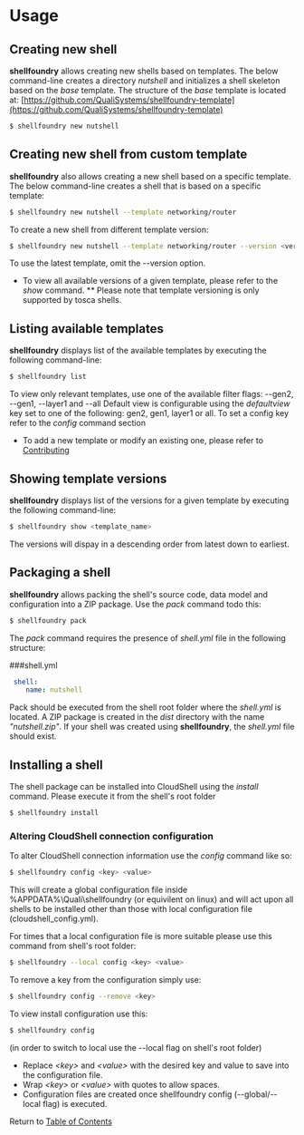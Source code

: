 # Usage

## Creating new shell

**shellfoundry** allows creating new shells based on templates. The below command-line creates a directory *nutshell*
and initializes a shell skeleton based on the *base* template. The structure of the *base* template is located at:
[https://github.com/QualiSystems/shellfoundry-template](https://github.com/QualiSystems/shellfoundry-template)

```bash
$ shellfoundry new nutshell
```

## Creating new shell from custom template

**shellfoundry** also allows creating a new shell based on a specific template. The below command-line creates
a shell that is based on a specific template:

```bash
$ shellfoundry new nutshell --template networking/router
```

To create a new shell from different template version:

```bash
$ shellfoundry new nutshell --template networking/router --version <version_number>
```

To use the latest template, omit the --version option.

* To view all available versions of a given template, please refer to the *show* command.
** Please note that template versioning is only supported by tosca shells.

## Listing available templates

**shellfoundry** displays list of the available templates by executing the following command-line:

```bash
$ shellfoundry list
```

To view only relevant templates, use one of the available filter flags: --gen2, --gen1, --layer1 and --all
Default view is configurable using the *defaultview* key set to one of the following: gen2, gen1, layer1 or all. To set a config key refer to the *config* command section

* To add a new template or modify an existing one, please refer to [Contributing](../.github/contributing.md)

## Showing template versions

**shellfoundry** displays list of the versions for a given template by executing the following command-line:

```bash
$ shellfoundry show <template_name>
```

The versions will dispay in a descending order from latest down to earliest.

## Packaging a shell

**shellfoundry** allows packing the shell's source code, data model and configuration into a ZIP package.
Use the *pack* command todo this:

```bash
$ shellfoundry pack
```
The *pack* command requires the presence of *shell.yml* file in the following structure:

###shell.yml
```yaml
 shell:
    name: nutshell
```
Pack should be executed from the shell root folder where the *shell.yml* is located. A ZIP package is created in
the *dist* directory with the name *"nutshell.zip"*. If your shell was created using **shellfoundry**, the *shell.yml* file should exist.

## Installing a shell
The shell package can be installed into CloudShell using the *install* command. Please execute it from the shell's root folder

```bash
$ shellfoundry install
```

### Altering CloudShell connection configuration

To alter CloudShell connection information use the *config* command like so:

```bash
$ shellfoundry config <key> <value>
```

This will create a global configuration file inside %APPDATA%\Quali\shellfoundry (or equivilent on linux) and will act upon all shells to be installed
other than those with local configuration file (cloudshell_config.yml).

For times that a local configuration file is more suitable please use this command from shell's root folder:

```bash
$ shellfoundry --local config <key> <value>
```

To remove a key from the configuration simply use:

```bash
$ shellfoundry config --remove <key>
```

To view install configuration use this:

```bash
$ shellfoundry config
```

(in order to switch to local use the --local flag on shell's root folder)

* Replace *&lt;key&gt;* and *&lt;value&gt;* with the desired key and value to save into the configuration file.
* Wrap *&lt;key&gt;* or *&lt;value&gt;* with quotes to allow spaces.
* Configuration files are created once shellfoundry config (--global/--local flag) is executed.

Return to [Table of Contents](readme.md)
